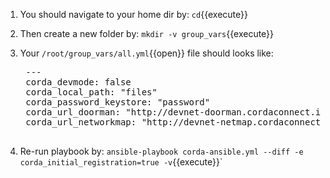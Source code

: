 1. You should navigate to your home dir by: `cd`{{execute}}
2. Then create a new folder by: `mkdir -v group_vars`{{execute}}
3. Your `/root/group_vars/all.yml`{{open}} file should looks like:

    <pre class="file" data-filename="/root/group_vars/all.yml" data-target="replace">
    ---
    corda_devmode: false
    corda_local_path: "files"
    corda_password_keystore: "password"
    corda_url_doorman: "http://devnet-doorman.cordaconnect.io"
    corda_url_networkmap: "http://devnet-netmap.cordaconnect.io"
    </pre>

4. Re-run playbook by: `ansible-playbook corda-ansible.yml --diff -e corda_initial_registration=true -v`{{execute}}`
